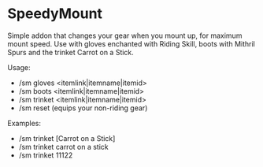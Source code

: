 # SpeedyMount
Simple addon that changes your gear when you mount up, for maximum mount speed. Use with gloves enchanted with Riding Skill, boots with Mithril Spurs and the trinket Carrot on a Stick.

Usage:
 - /sm gloves <itemlink|itemname|itemid>
 - /sm boots <itemlink|itemname|itemid>
 - /sm trinket <itemlink|itemname|itemid>
 - /sm reset (equips your non-riding gear)

Examples: 
 - /sm trinket [Carrot on a Stick]
 - /sm trinket carrot on a stick 
 - /sm trinket 11122
